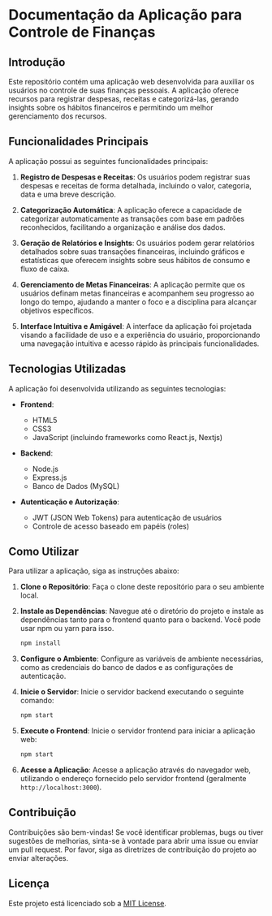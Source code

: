 # Documentação da Aplicação para Controle de Finanças

## Introdução
Este repositório contém uma aplicação web desenvolvida para auxiliar os usuários no controle de suas finanças pessoais. A aplicação oferece recursos para registrar despesas, receitas e categorizá-las, gerando insights sobre os hábitos financeiros e permitindo um melhor gerenciamento dos recursos.

## Funcionalidades Principais
A aplicação possui as seguintes funcionalidades principais:

1. **Registro de Despesas e Receitas**: Os usuários podem registrar suas despesas e receitas de forma detalhada, incluindo o valor, categoria, data e uma breve descrição.

2. **Categorização Automática**: A aplicação oferece a capacidade de categorizar automaticamente as transações com base em padrões reconhecidos, facilitando a organização e análise dos dados.

3. **Geração de Relatórios e Insights**: Os usuários podem gerar relatórios detalhados sobre suas transações financeiras, incluindo gráficos e estatísticas que oferecem insights sobre seus hábitos de consumo e fluxo de caixa.

4. **Gerenciamento de Metas Financeiras**: A aplicação permite que os usuários definam metas financeiras e acompanhem seu progresso ao longo do tempo, ajudando a manter o foco e a disciplina para alcançar objetivos específicos.

5. **Interface Intuitiva e Amigável**: A interface da aplicação foi projetada visando a facilidade de uso e a experiência do usuário, proporcionando uma navegação intuitiva e acesso rápido às principais funcionalidades.

## Tecnologias Utilizadas
A aplicação foi desenvolvida utilizando as seguintes tecnologias:

- **Frontend**:
  - HTML5
  - CSS3
  - JavaScript (incluindo frameworks como React.js, Nextjs)

- **Backend**:
  - Node.js
  - Express.js
  - Banco de Dados (MySQL)

- **Autenticação e Autorização**:
  - JWT (JSON Web Tokens) para autenticação de usuários
  - Controle de acesso baseado em papéis (roles)

## Como Utilizar
Para utilizar a aplicação, siga as instruções abaixo:

1. **Clone o Repositório**: Faça o clone deste repositório para o seu ambiente local.

2. **Instale as Dependências**: Navegue até o diretório do projeto e instale as dependências tanto para o frontend quanto para o backend. Você pode usar npm ou yarn para isso.

    ```bash
    npm install
    ```

3. **Configure o Ambiente**: Configure as variáveis de ambiente necessárias, como as credenciais do banco de dados e as configurações de autenticação.

4. **Inicie o Servidor**: Inicie o servidor backend executando o seguinte comando:

    ```bash
    npm start
    ```

5. **Execute o Frontend**: Inicie o servidor frontend para iniciar a aplicação web:

    ```bash
    npm start
    ```

6. **Acesse a Aplicação**: Acesse a aplicação através do navegador web, utilizando o endereço fornecido pelo servidor frontend (geralmente `http://localhost:3000`).

## Contribuição
Contribuições são bem-vindas! Se você identificar problemas, bugs ou tiver sugestões de melhorias, sinta-se à vontade para abrir uma issue ou enviar um pull request. Por favor, siga as diretrizes de contribuição do projeto ao enviar alterações.

## Licença
Este projeto está licenciado sob a [MIT License](LICENSE).
